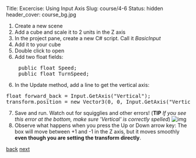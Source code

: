 Title: Excercise: Using Input Axis
Slug: course/4-6
Status: hidden
header_cover: course_bg.jpg

1. Create a new scene
2. Add a cube and scale it to 2 units in the Z axis
3. In the project pane, create a new C# script. Call it *BasicInput*
4. Add it to your cube
4. Double click to open
5. Add two float fields:
<pre>
    public float Speed;
    public float TurnSpeed;
</pre>
6. In the Update method, add a line to get the vertical axis:
<pre>
float forward_back = Input.GetAxis("Vertical");
transform.position = new Vector3(0, 0, Input.GetAxis("Vertical"));
</pre>
7. Save and run. Watch out for squigglies and other errors! (**TIP** *If you see this error at the bottom, make sure 'Vertical' is correctly spelled*)
![img](https://dl.dropboxusercontent.com/u/2977490/unity%40makerhaus/gfx/noinput.png)
9. Observe what happens when you press the Up or Down arrow key:  The box will move between +1 and -1 in the Z axis, but it moves smoothly **even though you are setting the transform directly**.

[back](4-5) [next](4-7)